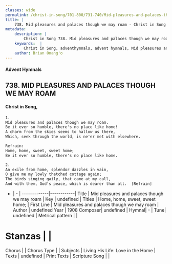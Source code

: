 ```yaml
---
classes: wide
permalink: /christ-in-song/701-800/731-740/Mid-pleasures-and-palaces-though-we-may-roam/
title: |
    738. Mid pleasures and palaces though we may roam - Christ in Song
metadata:
    description: |
        Christ in Song 738. Mid pleasures and palaces though we may roam. Mid pleasures and palaces though we may roam. Be it ever so humble, there's no place like home! A charm from the skies seems to hallow us there, Which, seek through the world, is ne'er met with elsewhere. 
    keywords:  |
        Christ in Song, adventhymnals, advent hymnals, Mid pleasures and palaces though we may roam, Mid pleasures and palaces though we may roam. Home, home, sweet, sweet home;
    author: Brian Onang'o
---
```


#### Advent Hymnals
## 738. MID PLEASURES AND PALACES THOUGH WE MAY ROAM
####  Christ in Song,

```txt
1.
Mid pleasures and palaces though we may roam.
Be it ever so humble, there's no place like home!
A charm from the skies seems to hallow us there,
Which, seek through the world, is ne'er met with elsewhere.

Refrain:
Home, home, sweet, sweet home;
Be it ever so humble, there's no place like home.

2.
An exile from home, splendor dazzles in vain,
O give me my lowly thatched cottage again;
The birds singing gaily, that came at my call,
And with them, God's peace, which is dearer than all.  [Refrain]

```

- |   -  |
-------------|------------|
Title | Mid pleasures and palaces though we may roam |
Key | undefined |
Titles | Home, home, sweet, sweet home; |
First Line | Mid pleasures and palaces though we may roam |
Author | undefined
Year | 1908
Composer| undefined |
Hymnal|  - |
Tune| undefined |
Metrical pattern | |
# Stanzas |  |
Chorus |  |
Chorus Type |  |
Subjects | Living His Life: Love in the Home |
Texts | undefined |
Print Texts | 
Scripture Song |  |
    
